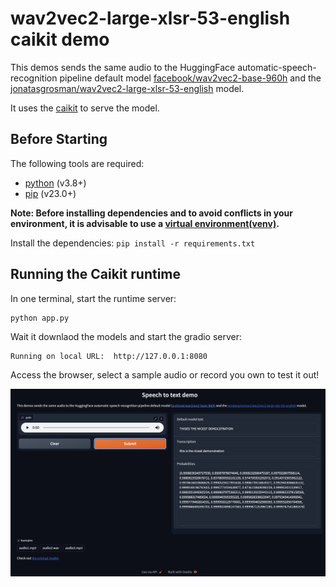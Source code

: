 # wav2vec2-large-xlsr-53-english caikit demo

This demos sends the same audio to the HuggingFace automatic-speech-recognition pipeline default model [facebook/wav2vec2-base-960h](https://huggingface.co/facebook/wav2vec2-base-960h) and the [jonatasgrosman/wav2vec2-large-xlsr-53-english](https://huggingface.co/jonatasgrosman/wav2vec2-large-xlsr-53-english) model.

It uses the [caikit](https://github.com/caikit/caikit) to serve the model.

## Before Starting

The following tools are required:

- [python](https://www.python.org) (v3.8+)
- [pip](https://pypi.org/project/pip/) (v23.0+)

**Note: Before installing dependencies and to avoid conflicts in your environment, it is advisable to use a [virtual environment(venv)](https://docs.python.org/3/library/venv.html).**

Install the dependencies: `pip install -r requirements.txt`

## Running the Caikit runtime

In one terminal, start the runtime server:

```shell
python app.py
```

Wait it downlaod the models and start the gradio server:

```sh
Running on local URL:  http://127.0.0.1:8080
```

Access the browser, select a sample audio or record you own to test it out!

![demo](caikit-gradio-demo.png)